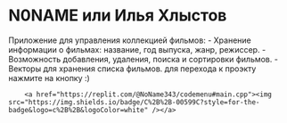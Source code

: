 # N0NAME или Илья Хлыстов
  Приложение для управления коллекцией фильмов:
    - Хранение информации о фильмах: название, год выпуска, жанр, режиссер.
    - Возможность добавления, удаления, поиска и сортировки фильмов.
    - Векторы для хранения списка фильмов.
      для перехода к проэкту нажмите на кнопку :)
        
        <a href="https://replit.com/@NoName343/codemenu#main.cpp"><img src="https://img.shields.io/badge/C%2B%2B-00599C?style=for-the-badge&logo=c%2B%2B&logoColor=white" /></a>
        
